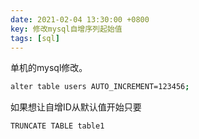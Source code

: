 ```yaml
---
date: 2021-02-04 13:30:00 +0800
key: 修改mysql自增序列起始值
tags: [sql]
---
```


单机的mysql修改。
```bash
alter table users AUTO_INCREMENT=123456;
```

如果想让自增ID从默认值开始只要
```bash
TRUNCATE TABLE table1 
```